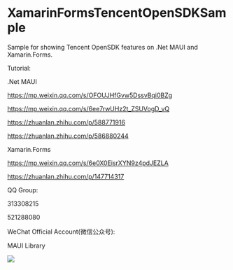 # XamarinFormsTencentOpenSDKSample
Sample for showing Tencent OpenSDK features on .Net MAUI and Xamarin.Forms.

Tutorial:

.Net MAUI

https://mp.weixin.qq.com/s/OFOUJHfGvw5DssvBqi0BZg

https://mp.weixin.qq.com/s/6ee7rwUHz2t_ZSUVogD_vQ

https://zhuanlan.zhihu.com/p/588771916

https://zhuanlan.zhihu.com/p/586880244

Xamarin.Forms

https://mp.weixin.qq.com/s/6e0X0EisrXYN9z4pdJEZLA

https://zhuanlan.zhihu.com/p/147714317

QQ Group:

313308215

521288080

WeChat Official Account(微信公众号):

MAUI Library

<img src="https://github.com/jingliancui/XamarinFormsTencentOpenSDKSample/blob/master/Images/wechatqrcode.jpg?raw=true"/>

